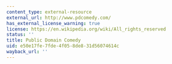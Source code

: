 ```yaml
---
content_type: external-resource
external_url: http://www.pdcomedy.com/
has_external_license_warning: true
license: https://en.wikipedia.org/wiki/All_rights_reserved
status: ''
title: Public Domain Comedy
uid: e50e17fe-7fde-4f05-8de8-31d56074614c
wayback_url: ''
---
```


